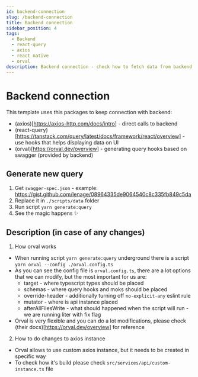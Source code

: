 ```yaml
---
id: backend-connection
slug: /backend-connection
title: Backend connection
sidebar_position: 4
tags:
  - Backend
  - react-query
  - axios
  - react native
  - orval
description: Backend connection - check how to fetch data from backend and display it for users
---
```


# Backend connection

This template uses this packages to keep connection with backend:

- (axios)[https://axios-http.com/docs/intro] - direct calls to backend
- (react-query)[https://tanstack.com/query/latest/docs/framework/react/overview] - use hooks that helps displaying data on UI
- (orval)[https://orval.dev/overview] - generating query hooks based on swagger (provided by backend)

## Generate new query

1. Get `swagger-spec.json` - example: https://gist.github.com/lenage/08964335de9064540c8c335fb849c5da
2. Replace it in `./scripts/data` folder
3. Run script `yarn generate:query`
4. See the magic happens ✨

## Description (in case of any changes)

1. How orval works

- When running script `yarn generate:query` underground there is a script `yarn orval --config ./orval.config.ts`
- As you can see the config file is `orval.config.ts`, there are a lot options that we can modify, but the most important for us are:
  - target - where typescript types should be placed
  - schemas - where query hooks and moks should be placed
  - override-header - additionally turning off `no-explicit-any` eslint rule
  - mutator - where is api instance placed
  - afterAllFilesWrite - what should happened when the script will run - we are running liter with fix flag
- Orval is very flexible and you can do a lot modifications, please check (their docs)[https://orval.dev/overview] for reference

2. How to do changes to axios instance

- Orval allows to use custom axios instance, but it needs to be created in specific way
- To check how it's build please check `src/services/api/custom-instance.ts` file
